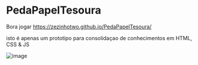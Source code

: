 # PedaPapelTesoura
Bora jogar https://zezinhotwo.github.io/PedaPapelTesoura/

isto é apenas um prototipo para consolidaçao de conhecimentos em HTML, CSS & JS

![image](https://github.com/Zezinhotwo/PedaPapelTesoura/assets/107373132/f2aa44b1-5828-41f7-9874-0390aa58d6fb)

